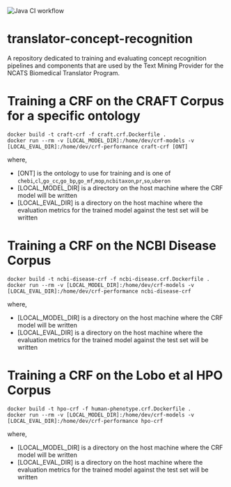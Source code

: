 ![Java CI workflow](https://github.com/UCDenver-ccp/translator-concept-recognition/workflows/Java%20CI/badge.svg)



# translator-concept-recognition
A repository dedicated to training and evaluating concept recognition pipelines and components that are used by the Text Mining Provider for the NCATS Biomedical Translator Program.



# Training a CRF on the CRAFT Corpus for a specific ontology

```
docker build -t craft-crf -f craft.crf.Dockerfile .
docker run --rm -v [LOCAL_MODEL_DIR]:/home/dev/crf-models -v [LOCAL_EVAL_DIR]:/home/dev/crf-performance craft-crf [ONT]
```

where,
* [ONT] is the ontology to use for training and is one of `chebi`,`cl`,`go_cc`,`go_bp`,`go_mf`,`mop`,`ncbitaxon`,`pr`,`so`,`uberon`
* [LOCAL_MODEL_DIR] is a directory on the host machine where the CRF model will be written
* [LOCAL_EVAL_DIR] is a directory on the host machine where the evaluation metrics for the trained model against the test set will be written


# Training a CRF on the NCBI Disease Corpus

```
docker build -t ncbi-disease-crf -f ncbi-disease.crf.Dockerfile .
docker run --rm -v [LOCAL_MODEL_DIR]:/home/dev/crf-models -v [LOCAL_EVAL_DIR]:/home/dev/crf-performance ncbi-disease-crf
```

where,
* [LOCAL_MODEL_DIR] is a directory on the host machine where the CRF model will be written
* [LOCAL_EVAL_DIR] is a directory on the host machine where the evaluation metrics for the trained model against the test set will be written


# Training a CRF on the Lobo et al HPO Corpus

```
docker build -t hpo-crf -f human-phenotype.crf.Dockerfile .
docker run --rm -v [LOCAL_MODEL_DIR]:/home/dev/crf-models -v [LOCAL_EVAL_DIR]:/home/dev/crf-performance hpo-crf
```

where,
* [LOCAL_MODEL_DIR] is a directory on the host machine where the CRF model will be written
* [LOCAL_EVAL_DIR] is a directory on the host machine where the evaluation metrics for the trained model against the test set will be written
